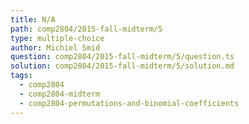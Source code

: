```yaml
---
title: N/A
path: comp2804/2015-fall-midterm/5
type: multiple-choice
author: Michiel Smid
question: comp2804/2015-fall-midterm/5/question.ts
solution: comp2804/2015-fall-midterm/5/solution.md
tags:
  - comp2804
  - comp2804-midterm
  - comp2804-permutations-and-binomial-coefficients
---
```

